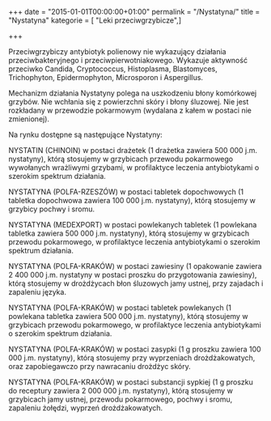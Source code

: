 +++
date = "2015-01-01T00:00:00+01:00"
permalink = "/Nystatyna/"
title = "Nystatyna"
kategorie = [ "Leki przeciwgrzybicze",]

+++

Przeciwgrzybiczy antybiotyk polienowy nie wykazujący działania przeciwbakteryjnego i przeciwpierwotniakowego. Wykazuje aktywność przeciwko Candida, Cryptococcus, Histoplasma, Blastomyces, Trichophyton, Epidermophyton, Microsporon i Aspergillus.

Mechanizm działania Nystatyny polega na uszkodzeniu błony komórkowej grzybów. Nie wchłania się z powierzchni skóry i błony śluzowej. Nie jest rozkładany w przewodzie pokarmowym (wydalana z kałem w postaci nie zmienionej).

Na rynku dostępne są następujące Nystatyny:

NYSTATIN (CHINOIN) w postaci drażetek (1 drażetka zawiera 500 000 j.m. nystatyny), którą stosujemy w grzybicach przewodu pokarmowego wywołanych wrażliwymi grzybami, w profilaktyce leczenia antybiotykami o szerokim spektrum działania.

NYSTATYNA (POLFA-RZESZÓW) w postaci tabletek dopochwowych (1 tabletka dopochwowa zawiera 100 000 j.m. nystatyny), którą stosujemy w grzybicy pochwy i sromu.

NYSTATYNA (MEDEXPORT) w postaci powlekanych tabletek (1 powlekana tabletka zawiera 500 000 j.m. nystatyny), którą stosujemy w grzybicach przewodu pokarmowego, w profilaktyce leczenia antybiotykami o szerokim spektrum działania.

NYSTATYNA (POLFA-KRAKÓW) w postaci zawiesiny (1 opakowanie zawiera 2 400 000 j.m. nystatyny w postaci proszku do przygotowania zawiesiny), którą stosujemy w drożdżycach błon śluzowych jamy ustnej, przy zajadach i zapaleniu języka.

NYSTATYNA (POLFA-KRAKÓW) w postaci tabletek powlekanych (1 powlekana tabletka zawiera 500 000 j.m. nystatyny), którą stosujemy w grzybicach przewodu pokarmowego, w profilaktyce leczenia antybiotykami o szerokim spektrum działania.

NYSTATYNA (POLFA-KRAKÓW) w postaci zasypki (1 g proszku zawiera 100 000 j.m. nystatyny), którą stosujemy przy wyprzeniach drożdżakowatych, oraz zapobiegawczo przy nawracaniu drożdżyc skóry.

NYSTATYNA (POLFA-KRAKÓW) w postaci substancji sypkiej (1 g proszku do receptury zawiera 2 000 000 j.m. nystatyny), którą stosujemy w grzybicach jamy ustnej, przewodu pokarmowego, pochwy i sromu, zapaleniu żołędzi, wyprzeń drożdżakowatych.
